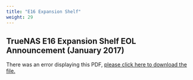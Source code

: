 ```yaml
---
title: "E16 Expansion Shelf"
weight: 29
---
```


## TrueNAS E16 Expansion Shelf EOL Announcement (January 2017)

<object data="https://www.truenas.com/docs/files/E16EOL.pdf" width="95%" height="1000">
  There was an error displaying this PDF, <a href="https://www.truenas.com/docs/files/E16EOL.pdf">please click here to download the file.</a>
</object>